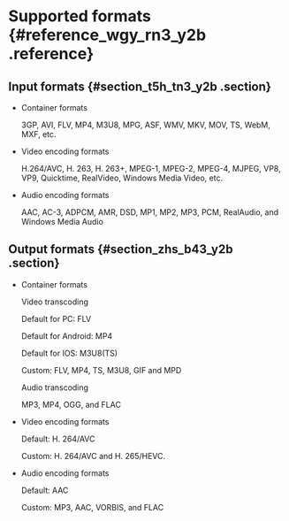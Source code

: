 # Supported formats {#reference_wgy_rn3_y2b .reference}

## Input formats {#section_t5h_tn3_y2b .section}

-   Container formats

    3GP, AVI, FLV, MP4, M3U8, MPG, ASF, WMV, MKV, MOV, TS, WebM, MXF, etc.

-   Video encoding formats

    H.264/AVC, H. 263, H. 263+, MPEG-1, MPEG-2, MPEG-4, MJPEG, VP8, VP9, Quicktime, RealVideo, Windows Media Video, etc.

-   Audio encoding formats

    AAC, AC-3, ADPCM, AMR, DSD, MP1, MP2, MP3, PCM, RealAudio, and Windows Media Audio


## Output formats {#section_zhs_b43_y2b .section}

-   Container formats

    Video transcoding

    Default for PC: FLV

    Default for Android: MP4

    Default for IOS: M3U8\(TS\)

    Custom: FLV, MP4, TS, M3U8, GIF and MPD

    Audio transcoding

    MP3, MP4, OGG, and FLAC

-   Video encoding formats

    Default: H. 264/AVC

    Custom: H. 264/AVC and H. 265/HEVC.

-   Audio encoding formats

    Default: AAC

    Custom: MP3, AAC, VORBIS, and FLAC


